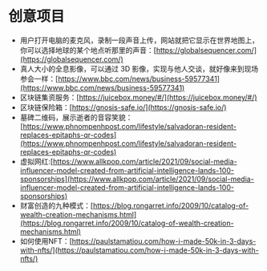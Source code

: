 # 创意项目
* 用户打开电脑的麦克风，录制一段声音上传，网站就把它显示在世界地图上，你可以选择地球的某个地点听那里的声音：[https://globalsequencer.com/](https://globalsequencer.com/)
* 真人大小的全息影像，可以通过 3D 影像，实现与他人交谈，就好像来到现场参会一样：[https://www.bbc.com/news/business-59577341](https://www.bbc.com/news/business-59577341)
* 区块链集资服务：[https://juicebox.money/#/](https://juicebox.money/#/)
* 区块链保险箱：[https://gnosis-safe.io/](https://gnosis-safe.io/)
* 墓碑二维码，展示逝者的音容笑貌：[https://www.phnompenhpost.com/lifestyle/salvadoran-resident-replaces-epitaphs-qr-codes](https://www.phnompenhpost.com/lifestyle/salvadoran-resident-replaces-epitaphs-qr-codes)
* 虚拟网红:[https://www.allkpop.com/article/2021/09/social-media-influencer-model-created-from-artificial-intelligence-lands-100-sponsorships](https://www.allkpop.com/article/2021/09/social-media-influencer-model-created-from-artificial-intelligence-lands-100-sponsorships)
* 财富创造的九种模式：[https://blog.rongarret.info/2009/10/catalog-of-wealth-creation-mechanisms.html](https://blog.rongarret.info/2009/10/catalog-of-wealth-creation-mechanisms.html)
* 如何使用NFT：[https://paulstamatiou.com/how-i-made-50k-in-3-days-with-nfts/](https://paulstamatiou.com/how-i-made-50k-in-3-days-with-nfts/)